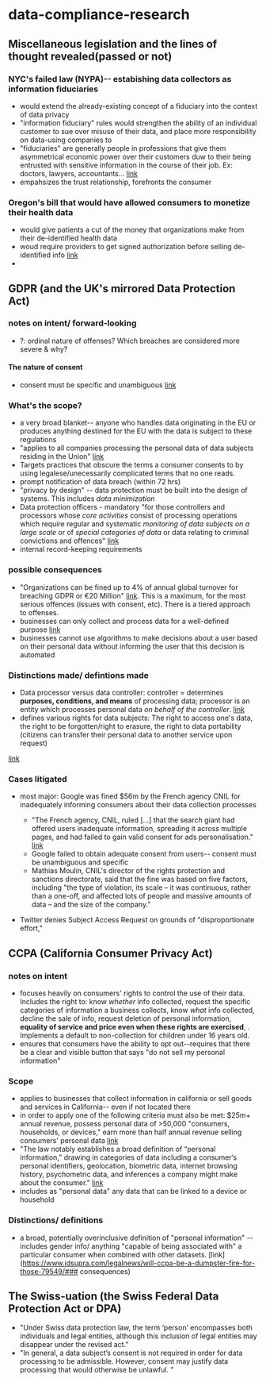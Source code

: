 # data-compliance-research

## Miscellaneous legislation and the lines of thought revealed(passed or not)

### NYC's failed law (NYPA)-- estabishing data collectors as information fiduciaries
- would extend the already-existing concept of a fiduciary into the context of data privacy
- "information fiduciary" rules would strengthen the ability of an individual customer to sue over misuse of their data, and place more responsibility on data-using companies to 
- "fiduciaries" are generally people in professions that give them asymmetrical economic power over their customers duw to their being entrusted with sensitive information in the course of their job. Ex: doctors, lawyers, accountants... [link](https://www.eff.org/deeplinks/2018/10/information-fiduciaries-must-protect-your-data-privacy)
- empahsizes the trust relationship, forefronts the consumer

### Oregon's bill that would have allowed consumers to monetize their health data
- would give patients a cut of the money that organizations make from their de-identified health data
- woud require providers to get signed authorization before selling de-identified info [link](https://www.benefitspro.com/2019/02/05/oregon-bill-would-allow-consumers-to-monetize-health-data/?slreturn=20190617190230)
- 

## GDPR (and the UK's mirrored Data Protection Act)

### notes on intent/ forward-looking 

- ?: ordinal nature of offenses? Which breaches are considered more severe & why?

#### The nature of consent
- consent must be specific and unambiguous [link](https://www.theregister.co.uk/2019/01/21/google_50m_cnil_gdpr/)

### What's the scope?
  - a very broad blanket-- anyone who handles data originating in the EU or produces anything destined for the EU with the data is subject to these regulations
  - "applies to all companies processing the personal data of data subjects residing in the Union" [link](https://eugdpr.org/the-regulation/)
  - Targets practices that obscure the terms a consumer consents to by using legalese/unecessarily complicated terms that no one reads. 
  - prompt notification of data breach (within 72 hrs)
  - "privacy by design" -- data protection must be built into the design of systems. This includes *data minimization*
  - Data protection officers - mandatory "for those controllers and processors whose *core activities* consist of processing operations which require regular and systematic *monitoring of data subjects on a large scale* or of *special categories of data* or data relating to criminal convictions and offences" [link](https://eugdpr.org/the-regulation/)
  - internal record-keeping requirements
  
### possible consequences
- "Organizations can be fined up to 4% of annual global turnover for breaching GDPR or €20 Million" [link](https://eugdpr.org/the-regulation/gdpr-faqs/). This is a maximum, for the most serious offences (issues with consent, etc). There is a tiered approach to offenses. 
- businesses can only collect and process data for a well-defined purpose [link](https://ec.europa.eu/commission/sites/beta-political/files/data-protection-factsheet-changes_en.pdf)
- businesses cannot use algorithms to make decisions about a user based on their personal data without informing the user that this decision is automated

### Distinctions made/ defintions made

- Data processor versus data controller: controller = determines **purposes, conditions, and means** of processing data; processor is an entity which processes personal data *on behalf of the controller*. [link](https://eugdpr.org/the-regulation/gdpr-faqs/)
- defines various rights for data subjects: The right to access one's data, the right to be forgotten/right to erasure, the right to data portability (citizens can transfer their personal data to another service upon request)

[link](https://ec.europa.eu/commission/sites/beta-political/files/data-protection-factsheet-changes_en.pdf)

### Cases litigated

- most major: Google was fined $56m by the French agency CNIL for inadequately informing consumers about their data collection processes
  - "The French agency, CNIL, ruled [...] that the search giant had offered users inadequate information, spreading it across multiple pages, and had failed to gain valid consent for ads personalisation." [link](https://www.theregister.co.uk/2019/01/21/google_50m_cnil_gdpr/)
  - Google failed to obtain adequate consent from users-- consent must be unambiguous and specific
  - Mathias Moulin, CNIL's director of the rights protection and sanctions directorate, said that the fine was based on five factors, including "the type of violation, its scale – it was continuous, rather than a one-off, and affected lots of people and massive amounts of data – and the size of the company."
  
- Twitter denies Subject Access Request on grounds of "disproportionate effort," 


## CCPA (California Consumer Privacy Act)

### notes on intent
- focuses heavily on consumers' rights to control the use of their data. Includes the right to: know *whether* info collected, request the specific categories of information a business collects, know *what* info collected, decline the sale of info, request deletion of personal information, **equality of service and price even when these rights are exercised**, . Implements a default to non-collection for children under 16 years old. 
- ensures that consumers have the ability to opt out--requires that there be a clear and visible button that says "do not sell my personal information"

### Scope
- applies to businesses that collect information in california or sell goods and services in California-- even if not located there
- in order to apply one of the following criteria must also be met: $25m+ annual revenue, possess personal data of >50,000 "consumers, households, or devices," earn more than half annual revenue selling consumers' personal data [link](https://www.dickinson-wright.com/news-alerts/californias-data-privacy-law)
- "The law notably establishes a broad definition of “personal information,” drawing in categories of data including a consumer’s personal identifiers, geolocation, biometric data, internet browsing history, psychometric data, and inferences a company might make about the consumer." [link](https://hbr.org/2018/07/what-you-need-to-know-about-californias-new-data-privacy-law)
- includes as "personal data" any data that can be linked to a device or household

### Distinctions/ definitions

- a broad, potentially overinclusive definition of "personal information" -- includes gender info/ anything "capable of being associated with" a particular consumer when combined with other datasets. [link](https://www.jdsupra.com/legalnews/will-ccpa-be-a-dumpster-fire-for-those-79549/### consequences)

## The Swiss-uation (the Swiss Federal Data Protection Act or DPA)

- "Under Swiss data protection law, the term ‘person’ encompasses both individuals and legal entities, although this inclusion of legal entities may disappear under the revised act."
- "In general, a data subject’s consent is not required in order for data processing to be admissible. However, consent may justify data processing that would otherwise be unlawful. "
